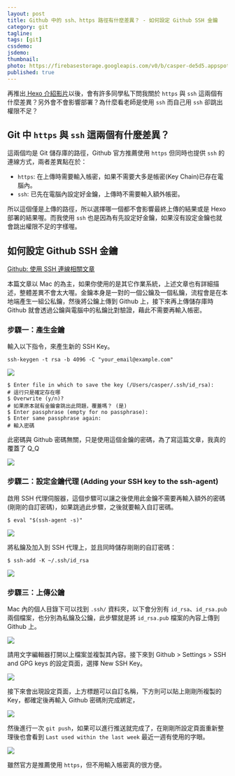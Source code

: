 ```yaml
---
layout: post
title: Github 中的 ssh、https 路徑有什麼差異？ - 如何設定 Github SSH 金鑰
category: git
tagline:
tags: [git]
cssdemo:
jsdemo:
thumbnail:
photo: https://firebasestorage.googleapis.com/v0/b/casper-de5d5.appspot.com/o/images%2Fblog%2F201802%2Fgithub-ssh.jpg?alt=media&token=64417bac-8ddd-406c-809d-e1f4c1083f99
published: true
---
```


再推出[ Hexo 介紹影片](https://www.facebook.com/WccCasper/videos/486603828402512/)以後，會有許多同學私下問我關於 `https` 與 `ssh` 這兩個有什麼差異？另外會不會影響部署？為什麼看老師是使用 `ssh` 而自己用 `ssh` 卻跳出權限不足？

## Git 中 `https` 與 `ssh` 這兩個有什麼差異？

這兩個均是 Git 儲存庫的路徑，Github 官方推薦使用 `https` 但同時也提供 `ssh` 的連線方式，兩者差異點在於：

- `https`: 在上傳時需要輸入帳密，如果不需要大多是帳密(Key Chain)已存在電腦內。
- `ssh`: 已先在電腦內設定好金鑰，上傳時不需要輸入額外帳密。

所以這個僅是上傳的路徑，所以選擇哪一個都不會影響最終上傳的結果或是 Hexo 部署的結果喔。而我使用 `ssh` 也是因為有先設定好金鑰，如果沒有設定金鑰也就會跳出權限不足的字樣喔。

## 如何設定 Github SSH 金鑰

[Github: 使用 SSH 連線相關文章](https://help.github.com/articles/connecting-to-github-with-ssh/)

本篇文章以 Mac 的為主，如果你使用的是其它作業系統，上述文章也有詳細描述，整體差異不會太大喔。金鑰本身是一對的一個公鑰及一個私鑰，流程會是在本地端產生一組公私鑰，然後將公鑰上傳到 Github 上，接下來再上傳儲存庫時 Github 就會透過公鑰與電腦中的私鑰比對驗證，藉此不需要再輸入帳密。

### 步驟一：產生金鑰

輸入以下指令，來產生新的 SSH Key。

```shell
ssh-keygen -t rsa -b 4096 -C "your_email@example.com"
```

![](https://firebasestorage.googleapis.com/v0/b/casper-de5d5.appspot.com/o/images%2Fblog%2F201802%2F%E8%B2%BC%E4%B8%8A%E7%9A%84%E5%BD%B1%E5%83%8F_2018_2_13_%E4%B8%8A%E5%8D%8810_59.png?alt=media&token=ccac64a2-8c4e-4499-9cf5-f005304029ff)

```shell
$ Enter file in which to save the key (/Users/casper/.ssh/id_rsa):
# 這行只是確定存在哪
$ Overwrite (y/n)?
# 如果原本就有金鑰會跳出此問題，覆蓋嗎？ (是)
$ Enter passphrase (empty for no passphrase):
$ Enter same passphrase again:
# 輸入密碼
```

此密碼與 Github 密碼無關，只是使用這個金鑰的密碼，為了寫這篇文章，我真的覆蓋了 Q_Q

![](https://firebasestorage.googleapis.com/v0/b/casper-de5d5.appspot.com/o/images%2Fblog%2F201802%2F%E8%B2%BC%E4%B8%8A%E7%9A%84%E5%BD%B1%E5%83%8F_2018_2_13_%E4%B8%8A%E5%8D%8811_08.png?alt=media&token=e1252b33-503f-43fb-a423-244e9f2604bb)



### 步驟二：設定金鑰代理 (Adding your SSH key to the ssh-agent)

啟用 SSH 代理伺服器，這個步驟可以讓之後使用此金鑰不需要再輸入額外的密碼(剛剛的自訂密碼)，如果跳過此步驟，之後就要輸入自訂密碼。

```shell
$ eval "$(ssh-agent -s)"
```

![](https://firebasestorage.googleapis.com/v0/b/casper-de5d5.appspot.com/o/images%2Fblog%2F201802%2F%E8%B2%BC%E4%B8%8A%E7%9A%84%E5%BD%B1%E5%83%8F_2018_2_13_%E4%B8%8A%E5%8D%8811_16.png?alt=media&token=f2670aff-8186-4dde-91c5-09293e272709)

將私鑰及加入到 SSH 代理上，並且同時儲存剛剛的自訂密碼：

```shell
$ ssh-add -K ~/.ssh/id_rsa
```

![](https://firebasestorage.googleapis.com/v0/b/casper-de5d5.appspot.com/o/images%2Fblog%2F201802%2F%E8%B2%BC%E4%B8%8A%E7%9A%84%E5%BD%B1%E5%83%8F_2018_2_13_%E4%B8%8A%E5%8D%8811_20.png?alt=media&token=9e28a98b-4fe2-4e39-8968-39ec344d2c4c)

### 步驟三：上傳公鑰

Mac 內的個人目錄下可以找到 `.ssh/` 資料夾，以下會分別有 `id_rsa`、`id_rsa.pub` 兩個檔案，也分別為私鑰及公鑰，此步驟就是將 `id_rsa.pub` 檔案的內容上傳到 Github 上。

![](https://firebasestorage.googleapis.com/v0/b/casper-de5d5.appspot.com/o/images%2Fblog%2F201802%2F%E8%B2%BC%E4%B8%8A%E7%9A%84%E5%BD%B1%E5%83%8F_2018_2_13_%E4%B8%8B%E5%8D%881_14.png?alt=media&token=99ec8f46-1e61-4ec6-889e-86daf3fe5f24)

請用文字編輯器打開以上檔案並複製其內容。接下來到 Github > Settings > SSH and GPG keys 的設定頁面，選擇 New SSH Key。

![](https://firebasestorage.googleapis.com/v0/b/casper-de5d5.appspot.com/o/images%2Fblog%2F201802%2F%E8%B2%BC%E4%B8%8A%E7%9A%84%E5%BD%B1%E5%83%8F_2018_2_13_%E4%B8%8A%E5%8D%8811_56.png?alt=media&token=8da055e9-d2f6-4f12-a5dd-576a113486c5)

接下來會出現設定頁面，上方標題可以自訂名稱，下方則可以貼上剛剛所複製的 Key，都確定後再輸入 Github 密碼則完成綁定，

![](https://firebasestorage.googleapis.com/v0/b/casper-de5d5.appspot.com/o/images%2Fblog%2F201802%2F%E8%B2%BC%E4%B8%8A%E7%9A%84%E5%BD%B1%E5%83%8F_2018_2_13_%E4%B8%8A%E5%8D%8811_59.png?alt=media&token=4a87c4ee-ea63-45cc-8c55-255e53e40066 )

然後進行一次 `git push`，如果可以進行推送就完成了，在剛剛所設定頁面重新整理後也會看到 `Last used within the last week` 最近一週有使用的字眼。

![](https://firebasestorage.googleapis.com/v0/b/casper-de5d5.appspot.com/o/images%2Fblog%2F201802%2F%E8%B2%BC%E4%B8%8A%E7%9A%84%E5%BD%B1%E5%83%8F_2018_2_13_%E4%B8%8B%E5%8D%881_19.png?alt=media&token=191290b5-a5d7-4b80-86b3-39dd6bcf20b9)

雖然官方是推薦使用 `https`，但不用輸入帳密真的很方便。
